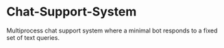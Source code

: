 # Chat-Support-System
Multiprocess chat support system where a minimal bot responds to a fixed set of text queries.
